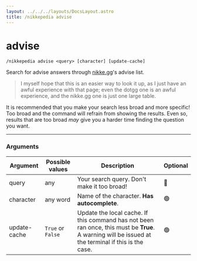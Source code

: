 ```yaml
---
layout: ../../../layouts/DocsLayout.astro
title: /nikkepedia advise
---
```


# advise

`/nikkepedia advise <query> [character] [update-cache]`

Search for advise answers through [nikke.gg](https://nikke.gg)'s advise list.

> I myself hope that this is an easier way to look it up, as I just have an awful experience with that page; even the dotgg one is an awful experience, and the nikke.gg one is just one large table.

It is recommended that you make your search less broad and more specific! Too broad and the command will refrain from showing the results. Even so, results that are too broad *may* give you a harder time finding the question you want.

---

### Arguments

| Argument | Possible values | Description | Optional |
| --- | --- | --- | --- |
| query | any | Your search query. Don't make it too broad! | 🔴 |
| character | any word | Name of the character. **Has autocomplete**. | 🟢 |
| update-cache | `True` or `False` | Update the local cache. If this command has not been ran once, this must be **True**. A warning will be issued at the terminal if this is the case. | 🟢 |